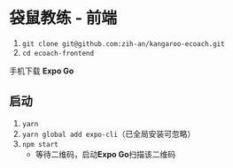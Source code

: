 # 袋鼠教练 - 前端

1. `git clone git@github.com:zih-an/kangaroo-ecoach.git`
2. `cd ecoach-frontend`

手机下载 **Expo Go**

## 启动

1. `yarn`
2. `yarn global add expo-cli`（已全局安装可忽略）
3. `npm start`
   - 等待二维码，启动**Expo Go**扫描该二维码
